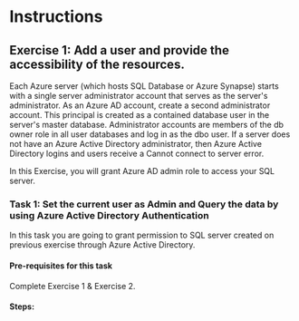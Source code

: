 # Instructions

## Exercise 1: Add a user and provide the accessibility of the resources.

Each Azure server (which hosts SQL Database or Azure Synapse) starts with a single server administrator account that serves as the server's administrator. As an Azure AD account, create a second administrator account. This principal is created as a contained database user in the server's master database. Administrator accounts are members of the db owner role in all user databases and log in as the dbo user. If a server does not have an Azure Active Directory administrator, then Azure Active Directory logins and users receive a Cannot connect to server error.

In this Exercise, you will grant Azure AD admin role to access your SQL server.

### Task 1: Set the current user as Admin and Query the data by using Azure Active Directory Authentication

In this task you are going to grant permission to SQL server created on previous exercise through Azure Active Directory.

#### Pre-requisites for this task

Complete Exercise 1 & Exercise 2.

#### Steps:
